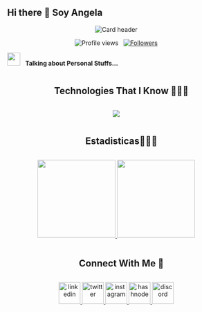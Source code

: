 ## Hi there 👋 Soy Angela 
<!-- Header -->
<div align="center">
  <img src="https://raw.githubusercontent.com/gist/Pepyn0/99b1635ffc5c8e325bdcdd93115f09f9/raw/22c367b789fc8fabb9608e44133eddb3c3c432ce/github-header-image.svg" alt="Card header"/>
</div>

<!-- Stats and Followers -->
<p align="center">
  <img src="https://komarev.com/ghpvc/?username=Pepyn0&color=blueviolet" alt="Profile views" />
  &nbsp;
  <a href="https://github.com/Pepyn0?tab=followers">
    <img src="https://img.shields.io/github/followers/Pepyn0?style=social" alt="Followers" />
  </a>
</p>

<!-- Personal Info -->
<p>
  <img src="https://media.giphy.com/media/ObNTw8Uzwy6KQ/giphy.gif" width="30px">
  &nbsp; <strong>Talking about Personal Stuffs...</strong>
</p>

<!-- Technologies -->
<div id="user-content-toc">
  <ul align="center">
    <summary><h2 style="display: inline-block">Technologies That I Know 👨🏻‍💻</h2></summary>
  </ul>
</div>

<p align="center">
  <a href="https://skillicons.dev">
    <img src="https://skillicons.dev/icons?i=git,aws,cpp,css,discord,docker,postgres,prisma,pug,dynamodb,express,figma,firebase,redis,github,html,java,js,linux,md,materialui,nginx,mongodb,mysql,nextjs,nodejs,postman,py,react,redux,tailwind,ts,vscode,kubernetes&perline=14" />
  </a>
</p>

<!-- GitHub Stats -->
<div id="user-content-toc">
  <ul align="center">
    <summary><h2 style="display: inline-block">Estadisticas👨🏻‍💻</h2></summary>
  </ul>
</div>

<p align="center">
  <a href="https://github.com/AngelaYermey">
    <img height="180em" src="https://github-readme-stats.vercel.app/api?username=AngelaYermey&show_icons=true&include_all_commits=true&count_private=true&title_color=f9c5d1&icon_color=f9c5d1&text_color=f9c5d1&bg_color=0D1117" />
    <img height="180em" src="https://github-readme-stats.vercel.app/api/top-langs/?username=AngelaYermey&layout=compact&langs_count=8&title_color=f9c5d1&text_color=f9c5d1&bg_color=0D1117" />
  </a>
</p>

<!-- Connect With Me -->
<div id="user-content-toc">
  <ul align="center">
    <summary><h2 style="display: inline-block">Connect With Me 🤝</h2></summary>
  </ul>
</div>

<p align="center">
  <a href="https://www.linkedin.com/in/1010nishant/" target="_blank">
    <img src="https://user-images.githubusercontent.com/88904952/234979284-68c11d7f-1acc-4f0c-ac78-044e1037d7b0.png" alt="linkedin" height="50" width="50" />
  </a>
  <a href="https://twitter.com/1010nishant" target="_blank">
    <img src="https://user-images.githubusercontent.com/88904952/234980676-61bfb021-ecc8-48f7-88e6-34c1b06c4a58.png" alt="twitter" height="50" width="50" />
  </a>
  <a href="https://www.instagram.com/nishant.jangir.1010/" target="_blank">
    <img src="https://user-images.githubusercontent.com/88904952/234981169-2dd1e58f-4b7e-468c-8213-034ba62156c3.png" alt="instagram" height="50" width="50" />
  </a>
  <a href="https://1010nishant.hashnode.dev/" target="_blank">
    <img src="https://user-images.githubusercontent.com/88904952/234982196-562aea17-5532-4550-8c08-1c7cb994a541.png" alt="hashnode" height="50" width="50" />
  </a>
  <a href="https://discordapp.com/users/957722095381540874" target="_blank">
    <img src="https://user-images.githubusercontent.com/88904952/234982627-019fd336-6248-453c-9b05-97c13fd1d207.png" alt="discord" height="50" width="50" />
  </a>
</p>

<!--
**AngelaYermey/AngelaYermey** is a ✨ _special_ ✨ repository because its `README.md` (this file) appears on your GitHub profile.

Here are some ideas to get you started:

- 🔭 I’m currently working on ...
- 🌱 I’m currently learning ...
- 👯 I’m looking to collaborate on ...
- 🤔 I’m looking for help with ...
- 💬 Ask me about ...
- 📫 How to reach me: ...
- 😄 Pronouns: ...
- ⚡ Fun fact: ...
-->

